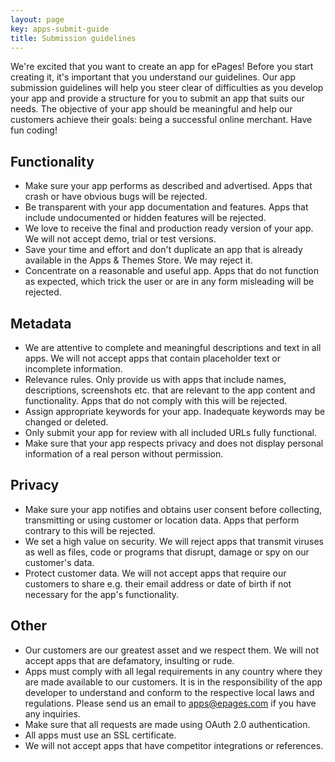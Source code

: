 ```yaml
---
layout: page
key: apps-submit-guide
title: Submission guidelines
---
```


We're excited that you want to create an app for ePages!
Before you start creating it, it's important that you understand our guidelines.
Our app submission guidelines will help you steer clear of difficulties as you develop your app and provide a structure for you to submit an app that suits our needs.
The objective of your app should be meaningful and help our customers achieve their goals: being a successful online merchant. Have fun coding!

## Functionality

* Make sure your app performs as described and advertised.
Apps that crash or have obvious bugs will be rejected.
* Be transparent with your app documentation and features.
Apps that include undocumented or hidden features will be rejected.
* We love to receive the final and production ready version of your app.
We will not accept demo, trial or test versions.
* Save your time and effort and don't duplicate an app that is already available in the Apps & Themes Store.
We may reject it.
* Concentrate on a reasonable and useful app.
Apps that do not function as expected, which trick the user or are in any form misleading will be rejected.

## Metadata

* We are attentive to complete and meaningful descriptions and text in all apps.
We will not accept apps that contain placeholder text or incomplete information.
* Relevance rules.
Only provide us with apps that include names, descriptions, screenshots etc. that are relevant to the app content and functionality.
Apps that do not comply with this will be rejected.
* Assign appropriate keywords for your app.
Inadequate keywords may be changed or deleted.
* Only submit your app for review with all included URLs fully functional.
* Make sure that your app respects privacy and does not display personal information of a real person without permission.

## Privacy

* Make sure your app notifies and obtains user consent before collecting, transmitting or using customer or location data.
Apps that perform contrary to this will be rejected.
* We set a high value on security.
We will reject apps that transmit viruses as well as files, code or programs that disrupt, damage or spy on our customer's data.
* Protect customer data.
We will not accept apps that require our customers to share e.g. their email address or date of birth if not necessary for the app's functionality.

## Other

* Our customers are our greatest asset and we respect them.
We will not accept apps that are defamatory, insulting or rude.
* Apps must comply with all legal requirements in any country where they are made available to our customers.
It is in the responsibility of the app developer to understand and conform to the respective local laws and regulations.
Please send us an email to [apps@epages.com](mailto:apps@epages.com) if you have any inquiries.
* Make sure that all requests are made using OAuth 2.0 authentication.
* All apps must use an SSL certificate.
* We will not accept apps that have competitor integrations or references.
